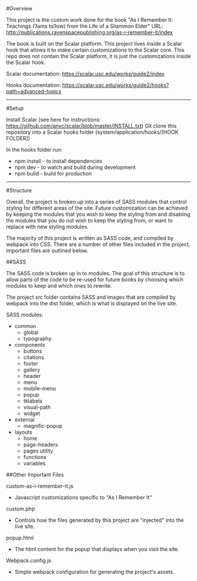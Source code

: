 #Overview

This project is the custom work done for the book "As I Remember It: Teachings (Ɂəms tɑɁɑw) from the Life of a Sliammon Elder"
URL: http://publications.ravenspacepublishing.org/as-i-remember-it/index

The book is built on the Scalar platform. This project lives inside a Scalar hook that allows it to make certain customizations to the Scalar core. This repo does not contain the Scalar platform, it is just the customizations inside the Scalar hook.

Scalar documentation: https://scalar.usc.edu/works/guide2/index

Hooks documentation: https://scalar.usc.edu/works/guide2/hooks?path=advanced-topics

---

#Setup

Install Scalar (see here for instructions: https://github.com/anvc/scalar/blob/master/INSTALL.txt)
Git clone this repository into a Scalar hooks folder (system/application/hooks/[HOOK FOLDER])

In the hooks folder run:
- npm install - to install dependencies
- npm dev - to watch and build during development
- npm build - build for production

---

#Structure

Overall, the project is broken up into a series of SASS modules that control styling for different areas of the site. Future customization can be achieved by keeping the modules that you wish to keep the styling from and disabling the modules that you do not wish to keep the styling from, or want to replace with new styling modules. 

The majority of this project is written as SASS code, and compiled by webpack into CSS. There are a number of other files included in the project, important files are outlined below.

##SASS

The SASS code is broken up in to modules. The goal of this structure is to allow parts of the code to be re-used for future books by choosing which modules to keep and which ones to rewrite. 

The project  src folder contains SASS and images that are compiled by webpack into the dist folder, which is what is displayed on the live site. 

SASS modules:

- common
    - global
    - typography
- components
    - buttons
    - citations
    - footer
    - gallery
    - header
    - menu
    - mobile-menu
    - popup
    - tklabels
    - visual-path
    - widget
- external
    - magnific-popup
- layouts
    - home
    - page-headers
    - pages
utility
    - functions
    - variables

##Other Important Files

custom-as-i-remember-it.js
- Javascript customizations specific to "As I Remember It"

custom.php

- Controls how the files generated by this project are "injected" into the live site. 

popup.html
- The html content for the popup that displays when you visit the site.

Webpack.config.js
- Simple webpack configuration for generating the project's assets.

